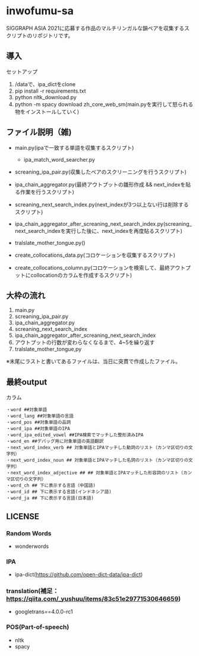 # inwofumu-sa
SIGGRAPH ASIA 2021に応募する作品のマルチリンガルな韻ペアを収集するスクリプトのリポジトリです。

## 導入

セットアップ

1. /dataで、ipa_dictをclone
2. pip install -r requirements.txt
3. python nltk_download.py
4. python -m spacy download zh_core_web_sm(main.pyを実行して怒られる物をインストールしていく)

## ファイル説明（雑)

* main.py(ipaで一致する単語を収集するスクリプト)
    * ipa_match_word_searcher.py
* screaning_ipa_pair.py(収集したペアのスクリーニングを行うスクリプト)
* ipa_chain_aggregator.py(最終アウトプットの雛形作成 && next_indexを貼る作業を行うスクリプト)
* screaning_next_search_index.py(next_indexが3つ以上ない行は削除するスクリプト)
* ipa_chain_aggregator_after_screaning_next_search_index.py(screaning_next_search_indexを実行した後に、next_indexを再度貼るスクリプト)
* tralslate_mother_tongue.py()

* create_collocations_data.py(コロケーションを収集するスクリプト)
* create_collocations_column.py(コロケーションを検索して、最終アウトプットにcollocationのカラムを作成するスクリプト)

## 大枠の流れ

1. main.py
2. screaning_ipa_pair.py
3. ipa_chain_aggregator.py
4. screaning_next_search_index
5. ipa_chain_aggregator_after_screaning_next_search_index
6. アウトプットの行数が変わらなくなるまで、4~5を繰り返す
7. tralslate_mother_tongue,py

※末尾にラストと書いてあるファイルは、当日に突貫で作成したファイル。

## 最終output
カラム
```.csv
・word ##対象単語
・word_lang ##対象単語の言語
・word_pos ##対象単語の品詞
・word_ipa ##対象単語のIPA
・word_ipa_edited_vowel ##IPA検索でマッチした整形済みIPA
・word_en ##デバッグ用に対象単語の英語翻訳
・next_word_index_verb ## 対象単語とIPAマッチした動詞のリスト（カンマ区切りの文字列）
・next_word_index_noun ## 対象単語とIPAマッチした名詞のリスト（カンマ区切りの文字列）
・next_word_index_adjective ## ## 対象単語とIPAマッチした形容詞のリスト（カンマ区切りの文字列）
・word_ch ## 下に表示する言語（中国語)
・word_id ## 下に表示する言語(インドネシア語)
・word_ja ## 下に表示する言語(日本語)
```

## LICENSE
### Random Words
* wonderwords

### IPA
* ipa-dict(https://github.com/open-dict-data/ipa-dict)

### translation(補足：https://qiita.com/_yushuu/items/83c51e29771530646659)
* googletrans==4.0.0-rc1

### POS(Part-of-speech)
* nltk
* spacy

